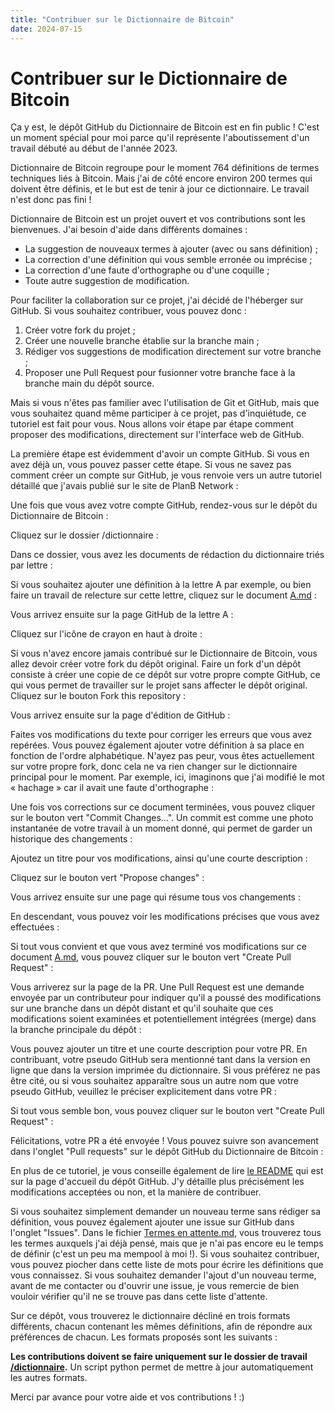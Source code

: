 ```yaml
---
title: "Contribuer sur le Dictionnaire de Bitcoin"
date: 2024-07-15
---
```


# Contribuer sur le Dictionnaire de Bitcoin

Ça y est, le dépôt GitHub du Dictionnaire de Bitcoin est en fin public ! C'est un moment spécial pour moi parce qu'il représente l'aboutissement d'un travail débuté au début de l'année 2023.

Dictionnaire de Bitcoin regroupe pour le moment 764 définitions de termes techniques liés à Bitcoin. Mais j'ai de côté encore environ 200 termes qui doivent être définis, et le but est de tenir à jour ce dictionnaire. Le travail n'est donc pas fini !

Dictionnaire de Bitcoin est un projet ouvert et vos contributions sont les bienvenues. J'ai besoin d'aide dans différents domaines :

* La suggestion de nouveaux termes à ajouter (avec ou sans définition) ;
* La correction d'une définition qui vous semble erronée ou imprécise ;
* La correction d'une faute d'orthographe ou d'une coquille ;
* Toute autre suggestion de modification.

Pour faciliter la collaboration sur ce projet, j'ai décidé de l'héberger sur GitHub. Si vous souhaitez contribuer, vous pouvez donc :

1. Créer votre fork du projet ;
2. Créer une nouvelle branche établie sur la branche main ;
3. Rédiger vos suggestions de modification directement sur votre branche ;
4. Proposer une Pull Request pour fusionner votre branche face à la branche main du dépôt source.

Mais si vous n'êtes pas familier avec l'utilisation de Git et GitHub, mais que vous souhaitez quand même participer à ce projet, pas d'inquiétude, ce tutoriel est fait pour vous. Nous allons voir étape par étape comment proposer des modifications, directement sur l'interface web de GitHub.

La première étape est évidemment d'avoir un compte GitHub. Si vous en avez déjà un, vous pouvez passer cette étape. Si vous ne savez pas comment créer un compte sur GitHub, je vous renvoie vers un autre tutoriel détaillé que j'avais publié sur le site de PlanB Network :

Une fois que vous avez votre compte GitHub, rendez-vous sur le dépôt du Dictionnaire de Bitcoin :

Cliquez sur le dossier /dictionnaire :

Dans ce dossier, vous avez les documents de rédaction du dictionnaire triés par lettre :

Si vous souhaitez ajouter une définition à la lettre A par exemple, ou bien faire un travail de relecture sur cette lettre, cliquez sur le document [A.md](http://A.md) :

Vous arrivez ensuite sur la page GitHub de la lettre A :

Cliquez sur l'icône de crayon en haut à droite :

Si vous n'avez encore jamais contribué sur le Dictionnaire de Bitcoin, vous allez devoir créer votre fork du dépôt original. Faire un fork d'un dépôt consiste à créer une copie de ce dépôt sur votre propre compte GitHub, ce qui vous permet de travailler sur le projet sans affecter le dépôt original. Cliquez sur le bouton Fork this repository :

Vous arrivez ensuite sur la page d'édition de GitHub :

Faites vos modifications du texte pour corriger les erreurs que vous avez repérées. Vous pouvez également ajouter votre définition à sa place en fonction de l'ordre alphabétique. N'ayez pas peur, vous êtes actuellement sur votre propre fork, donc cela ne va rien changer sur le dictionnaire principal pour le moment. Par exemple, ici, imaginons que j'ai modifié le mot « hachage » car il avait une faute d'orthographe :

Une fois vos corrections sur ce document terminées, vous pouvez cliquer sur le bouton vert "Commit Changes...". Un commit est comme une photo instantanée de votre travail à un moment donné, qui permet de garder un historique des changements :

Ajoutez un titre pour vos modifications, ainsi qu'une courte description :

Cliquez sur le bouton vert "Propose changes" :

Vous arrivez ensuite sur une page qui résume tous vos changements :

En descendant, vous pouvez voir les modifications précises que vous avez effectuées :

Si tout vous convient et que vous avez terminé vos modifications sur ce document [A.md](http://A.md), vous pouvez cliquer sur le bouton vert "Create Pull Request" :

Vous arriverez sur la page de la PR. Une Pull Request est une demande envoyée par un contributeur pour indiquer qu'il a poussé des modifications sur une branche dans un dépôt distant et qu'il souhaite que ces modifications soient examinées et potentiellement intégrées (merge) dans la branche principale du dépôt :

Vous pouvez ajouter un titre et une courte description pour votre PR. En contribuant, votre pseudo GitHub sera mentionné tant dans la version en ligne que dans la version imprimée du dictionnaire. Si vous préférez ne pas être cité, ou si vous souhaitez apparaître sous un autre nom que votre pseudo GitHub, veuillez le préciser explicitement dans votre PR :

Si tout vous semble bon, vous pouvez cliquer sur le bouton vert "Create Pull Request" :

Félicitations, votre PR a été envoyée ! Vous pouvez suivre son avancement dans l'onglet "Pull requests" sur le dépôt GitHub du Dictionnaire de Bitcoin :

En plus de ce tutoriel, je vous conseille également de lire [le README](https://github.com/LoicPandul/Dictionnaire-de-Bitcoin/blob/main/README.md) qui est sur la page d'accueil du dépôt GitHub. J'y détaille plus précisément les modifications acceptées ou non, et la manière de contribuer.

Si vous souhaitez simplement demander un nouveau terme sans rédiger sa définition, vous pouvez également ajouter une issue sur GitHub dans l'onglet "Issues". Dans le fichier [Termes en attente.md](https://github.com/LoicPandul/Dictionnaire-de-Bitcoin/blob/main/Termes%20en%20attente.md), vous trouverez tous les termes auxquels j'ai déjà pensé, mais que je n'ai pas encore eu le temps de définir (c'est un peu ma mempool à moi !). Si vous souhaitez contribuer, vous pouvez piocher dans cette liste de mots pour écrire les définitions que vous connaissez. Si vous souhaitez demander l'ajout d'un nouveau terme, avant de me contacter ou d'ouvrir une issue, je vous remercie de bien vouloir vérifier qu'il ne se trouve pas dans cette liste d'attente.

Sur ce dépôt, vous trouverez le dictionnaire décliné en trois formats différents, chacun contenant les mêmes définitions, afin de répondre aux préférences de chacun. Les formats proposés sont les suivants :

**Les contributions doivent se faire uniquement sur le dossier de travail** [**/dictionnaire**](https://github.com/LoicPandul/Dictionnaire-de-Bitcoin/blob/main/dictionnaire)**.** Un script python permet de mettre à jour automatiquement les autres formats.

Merci par avance pour votre aide et vos contributions ! :)
